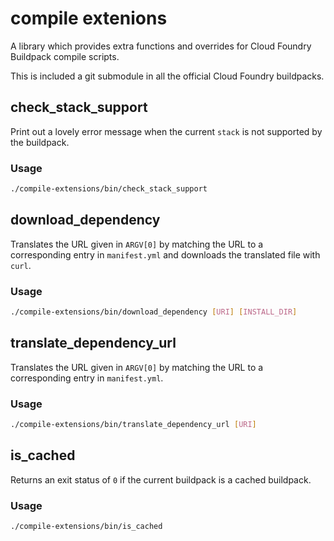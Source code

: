 # compile extenions

A library which provides extra functions and overrides for Cloud
Foundry Buildpack compile scripts.

This is included a git submodule in all the official Cloud Foundry buildpacks.

## check\_stack\_support

Print out a lovely error message when the current `stack` is not supported by the buildpack.

### Usage

```bash
./compile-extensions/bin/check_stack_support
```

## download\_dependency

Translates the URL given in `ARGV[0]` by matching the URL to a corresponding entry in `manifest.yml` and downloads the translated file with `curl`.

### Usage

```bash
./compile-extensions/bin/download_dependency [URI] [INSTALL_DIR]
```

## translate\_dependency\_url

Translates the URL given in `ARGV[0]` by matching the URL to a corresponding entry in `manifest.yml`.

### Usage

```bash
./compile-extensions/bin/translate_dependency_url [URI]
```

## is\_cached

Returns an exit status of `0` if the current buildpack is a cached buildpack.

### Usage

```bash
./compile-extensions/bin/is_cached
```
